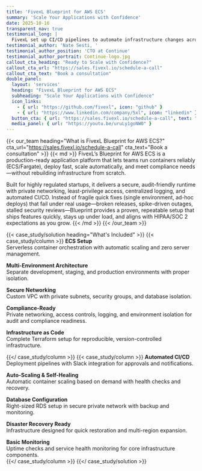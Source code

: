 ```yaml
---
title: 'FivexL Blueprint for AWS ECS'
summary: 'Scale Your Applications with Confidence'
date: 2025-10-16
transparent_nav: true
testimonial_long: |
  FivexL set up CI/CD pipelines to automate infrastructure changes across environments, with Slack used for approvals and alerts. This ensures consistency and gives the startup team clear visibility and control.
testimonial_author: 'Nate Sesti, '
testimonial_author_position: 'CTO at Continue'
testimonial_author_portrait: Continue-logo.jpg
callout_cta_heading: "Ready to Scale with Confidence?"
callout_cta_url: "https://sales.fivexl.io/schedule-a-call"
callout_cta_text: "Book a consultation"
double_panel:
  layout: 'services'
  heading: "FivexL Blueprint for AWS ECS"
  subheading: "Scale Your Applications with Confidence"
  icon_links:
    - { url: "https://github.com/fivexl", icon: "github" }
    - { url: "https://www.linkedin.com/company/5xl", icon: "linkedin" }
  button_cta: { url: "https://sales.fivexl.io/schedule-a-call", text: "Book a consultation" }
  media_panel: { url: "https://youtu.be/uruLy1goNW0" }
---
```


{{< our_team heading="What is FivexL Blueprint for AWS ECS?" cta_url="https://sales.fivexl.io/schedule-a-call" cta_text="Book a consultation" >}}
{{< md >}}
FivexL’s Blueprint for AWS ECS is a production-ready application platform that lets teams run containers reliably (ECS/Fargate), deploy fast, scale automatically, and meet compliance needs—without rebuilding infrastructure from scratch. 

Built for highly regulated startups, it delivers a secure, audit-friendly runtime with private networking, least-privilege access, centralized logging, and automated CI/CD. Instead of fragile quick fixes (single environment, ad-hoc deploys) that fail under real usage—broken releases, spike-driven outages, stalled security reviews—Blueprint provides a proven, repeatable setup that ships features quickly, stays up under load, and aligns with HIPAA/SOC 2 expectations as you grow.
{{< /md >}}
{{< /our_team >}}

{{< case_study/solution heading="What's Included" >}}
{{< case_study/column >}}
**ECS Setup**<br/>
Serverless container orchestration with automatic scaling and zero server management.
<br/>

**Multi-Environment Architecture**<br/>
Separate development, staging, and production environments with proper isolation.
<br/>

**Secure Networking**<br/>
Custom VPC with private subnets, security groups, and database isolation.
<br/>

**Compliance-Ready**<br/>
Private networking, access controls, logging, and environment isolation for audit and compliance readiness.
<br/>

**Infrastructure as Code**<br/>
Complete Terraform setup for reproducible, version-controlled infrastructure.
<br/>

{{</ case_study/column >}}
{{< case_study/column >}}
**Automated CI/CD**<br/>
Deployment pipelines with Slack integration for approvals and notifications.
<br/>

**Auto-Scaling & Self-Healing**<br/>
Automatic container scaling based on demand with health checks and recovery.
<br/>

**Database Configuration**<br/>
Right-sized RDS setup in secure private network with backup and monitoring.
<br/>

**Disaster Recovery Ready**<br/>
Infrastructure designed for quick restoration and multi-region expansion.
<br/>

**Basic Monitoring**<br/>
Uptime checks and service health monitoring for core infrastructure components.
<br/> 
{{</ case_study/column >}}
{{</ case_study/solution >}}

